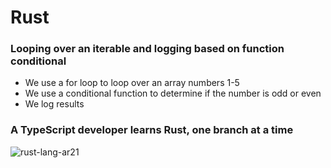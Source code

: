 # Rust
### Looping over an iterable and logging based on function conditional
- We use a for loop to loop over an array numbers 1-5
- We use a conditional function to determine if the number is odd or even
- We log results

### A TypeScript developer learns Rust, one branch at a time

![rust-lang-ar21](https://user-images.githubusercontent.com/42226854/230785763-c339a1ef-446d-4864-8d73-981034624d4a.png)

